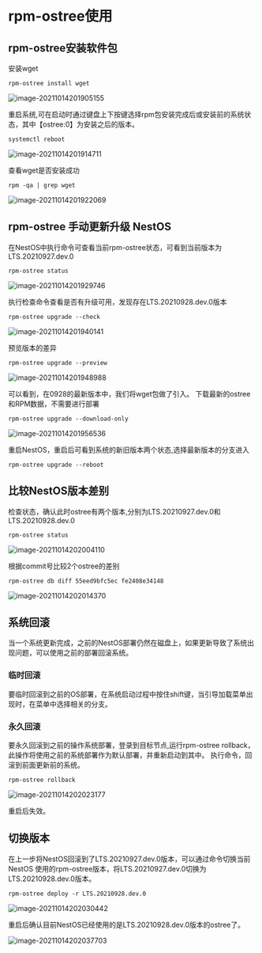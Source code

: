 # rpm-ostree使用

## rpm-ostree安装软件包

安装wget

```
rpm-ostree install wget
```

![image-20211014201905155](graph/rpm-ostree使用/image-20211014201905155.png)

重启系统,可在启动时通过键盘上下按键选择rpm包安装完成后或安装前的系统状态，其中【ostree:0】为安装之后的版本。

```
systemctl reboot
```

![image-20211014201914711](graph/rpm-ostree使用/image-20211014201914711.png)

查看wget是否安装成功

```
rpm -qa | grep wget
```

![image-20211014201922069](graph/rpm-ostree使用/image-20211014201922069.png)

## rpm-ostree 手动更新升级 NestOS

在NestOS中执行命令可查看当前rpm-ostree状态，可看到当前版本为LTS.20210927.dev.0

```
rpm-ostree status
```

![image-20211014201929746](graph/rpm-ostree使用/image-20211014201929746.png)

执行检查命令查看是否有升级可用，发现存在LTS.20210928.dev.0版本

```
rpm-ostree upgrade --check
```

![image-20211014201940141](graph/rpm-ostree使用/image-20211014201940141.png)

预览版本的差异

```
rpm-ostree upgrade --preview
```

![image-20211014201948988](graph/rpm-ostree使用/image-20211014201948988.png)

可以看到，在0928的最新版本中，我们将wget包做了引入。
下载最新的ostree和RPM数据，不需要进行部署

```
rpm-ostree upgrade --download-only
```

![image-20211014201956536](graph/rpm-ostree使用/image-20211014201956536.png)

重启NestOS，重启后可看到系统的新旧版本两个状态,选择最新版本的分支进入

```
rpm-ostree upgrade --reboot
```

## 比较NestOS版本差别

检查状态，确认此时ostree有两个版本,分别为LTS.20210927.dev.0和LTS.20210928.dev.0

```
rpm-ostree status
```

![image-20211014202004110](graph/rpm-ostree使用/image-20211014202004110.png)

根据commit号比较2个ostree的差别

```
rpm-ostree db diff 55eed9bfc5ec fe2408e34148
```

![image-20211014202014370](graph/rpm-ostree使用/image-20211014202014370.png)

## 系统回滚

当一个系统更新完成，之前的NestOS部署仍然在磁盘上，如果更新导致了系统出现问题，可以使用之前的部署回滚系统。

### 临时回滚

要临时回滚到之前的OS部署，在系统启动过程中按住shift键，当引导加载菜单出现时，在菜单中选择相关的分支。

### 永久回滚

要永久回滚到之前的操作系统部署，登录到目标节点,运行rpm-ostree rollback，此操作将使用之前的系统部署作为默认部署，并重新启动到其中。
执行命令，回滚到前面更新前的系统。

```
rpm-ostree rollback
```

![image-20211014202023177](graph/rpm-ostree使用/image-20211014202023177.png)

重启后失效。

## 切换版本

在上一步将NestOS回滚到了LTS.20210927.dev.0版本，可以通过命令切换当前 NestOS 使用的rpm-ostree版本，将LTS.20210927.dev.0切换为LTS.20210928.dev.0版本。

```
rpm-ostree deploy -r LTS.20210928.dev.0
```

![image-20211014202030442](graph/rpm-ostree使用/image-20211014202030442.png)

重启后确认目前NestOS已经使用的是LTS.20210928.dev.0版本的ostree了。

![image-20211014202037703](graph/rpm-ostree使用/image-20211014202037703.png)

